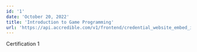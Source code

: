 ```yaml
---
id: '1'
date: 'October 20, 2022'
title: 'Introduction to Game Programming'
url: 'https://api.accredible.com/v1/frontend/credential_website_embed_image/certificate/60458889'
---
```


Certification 1
